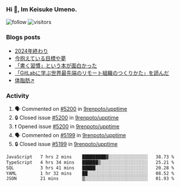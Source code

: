 ### Hi 👋, Im Keisuke Umeno.

<!--
**9renpoto/9renpoto** is a ✨ _special_ ✨ repository because its `README.md` (this file) appears on your GitHub profile.

Here are some ideas to get you started:

- 🔭 I’m currently working on ...
- 🌱 I’m currently learning ...
- 👯 I’m looking to collaborate on ...
- 🤔 I’m looking for help with ...
- 💬 Ask me about ...
- 📫 How to reach me: ...
- 😄 Pronouns: ...
- ⚡ Fun fact: ...
-->

![follow](https://img.shields.io/github/followers/9renpoto?label=Follow&style=social)
![visitors](https://komarev.com/ghpvc/?username=9renpoto&label=Profile%20views&color=0e75b6&style=flat)

### Blogs posts

<!-- BLOG-POST-LIST:START -->
- [2024年終わり](https://9renpoto.win/entry/2024/12/31/2024-end)
- [今抱えている目標や夢](https://9renpoto.win/entry/2024/12/02/objective)
- [「書く習慣」という本が面白かった](https://9renpoto.win/entry/2024/11/11/leave_a_feeling_sad)
- [「GitLabに学ぶ世界最先端のリモート組織のつくりかた」を読んだ](https://9renpoto.win/entry/2024/09/10/remote_organization)
- [体脂肪↗](https://9renpoto.win/entry/2024/08/12/gaining_fat)
<!-- BLOG-POST-LIST:END -->

### Activity

<!--START_SECTION:activity-->
1. 🗣 Commented on [#5200](https://github.com/9renpoto/upptime/issues/5200#issuecomment-2614890802) in [9renpoto/upptime](https://github.com/9renpoto/upptime)
2. 🔒 Closed issue [#5200](https://github.com/9renpoto/upptime/issues/5200) in [9renpoto/upptime](https://github.com/9renpoto/upptime)
3. ❗ Opened issue [#5200](https://github.com/9renpoto/upptime/issues/5200) in [9renpoto/upptime](https://github.com/9renpoto/upptime)
4. 🗣 Commented on [#5199](https://github.com/9renpoto/upptime/issues/5199#issuecomment-2614632471) in [9renpoto/upptime](https://github.com/9renpoto/upptime)
5. 🔒 Closed issue [#5199](https://github.com/9renpoto/upptime/issues/5199) in [9renpoto/upptime](https://github.com/9renpoto/upptime)
<!--END_SECTION:activity-->

<!--START_SECTION:waka-->

```txt
JavaScript   7 hrs 2 mins    █████████▓░░░░░░░░░░░░░░░   38.73 %
TypeScript   4 hrs 34 mins   ██████▒░░░░░░░░░░░░░░░░░░   25.21 %
SQL          3 hrs 41 mins   █████░░░░░░░░░░░░░░░░░░░░   20.28 %
YAML         1 hr 32 mins    ██░░░░░░░░░░░░░░░░░░░░░░░   08.52 %
JSON         21 mins         ▒░░░░░░░░░░░░░░░░░░░░░░░░   01.93 %
```

<!--END_SECTION:waka-->
